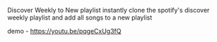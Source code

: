 Discover Weekly to New playlist
instantly clone the spotify's discover weekly playlist and add all songs to a new playlist

demo - https://youtu.be/pqgeCxUg3fQ
